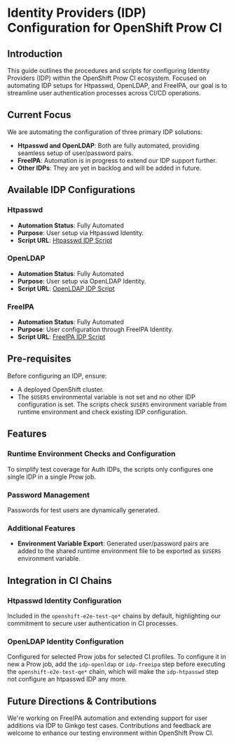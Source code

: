 # Identity Providers (IDP) Configuration for OpenShift Prow CI

## Introduction

This guide outlines the procedures and scripts for configuring Identity Providers (IDP) within the OpenShift Prow CI ecosystem. Focused on automating IDP setups for Htpasswd, OpenLDAP, and FreeIPA, our goal is to streamline user authentication processes across CI/CD operations.

## Current Focus

We are automating the configuration of three primary IDP solutions:

- **Htpasswd and OpenLDAP**: Both are fully automated, providing seamless setup of user/password pairs.
- **FreeIPA**: Automation is in progress to extend our IDP support further.
- **Other IDPs**: They are yet in backlog and will be added in future.

## Available IDP Configurations

### Htpasswd

- **Automation Status**: Fully Automated
- **Purpose**: User setup via Htpasswd Identity.
- **Script URL**: [Htpasswd IDP Script](https://github.com/openshift/release/blob/master/ci-operator/step-registry/idp/htpasswd/idp-htpasswd-ref.yaml)

### OpenLDAP

- **Automation Status**: Fully Automated
- **Purpose**: User setup via OpenLDAP Identity.
- **Script URL**: [OpenLDAP IDP Script](https://github.com/openshift/release/blob/master/ci-operator/step-registry/idp/openldap/idp-openldap-ref.yaml)

### FreeIPA

- **Automation Status**: Fully Automated
- **Purpose**: User configuration through FreeIPA Identity.
- **Script URL**: [FreeIPA IDP Script](https://github.com/openshift/release/blob/master/ci-operator/step-registry/idp/freeipa/idp-freeipa-ref.yaml)

## Pre-requisites

Before configuring an IDP, ensure:

- A deployed OpenShift cluster.
- The `$USERS` environmental variable is not set and no other IDP configuration is set. The scripts check `$USERS` environment variable from runtime environment and check existing IDP configuration.

## Features

### Runtime Environment Checks and Configuration

To simplify test coverage for Auth IDPs, the scripts only configures one single IDP in a single Prow job.

### Password Management

Passwords for test users are dynamically generated.

### Additional Features

- **Environment Variable Export**: Generated user/password pairs are added to the shared runtime environment file to be exported as `$USERS` environment variable.

## Integration in CI Chains

### Htpasswd Identity Configuration

Included in the `openshift-e2e-test-qe*` chains by default, highlighting our commitment to secure user authentication in CI processes.

### OpenLDAP Identity Configuration

Configured for selected Prow jobs for selected CI profiles. To configure it in new a Prow job, add the `idp-openldap` or `idp-freeipa` step before executing the `openshift-e2e-test-qe*` chain, which will make the `idp-htpasswd` step not configure an htpasswd IDP any more.

## Future Directions & Contributions

We're working on FreeIPA automation and extending support for user additions via IDP to Ginkgo test cases. Contributions and feedback are welcome to enhance our testing environment within OpenShift Prow CI.
